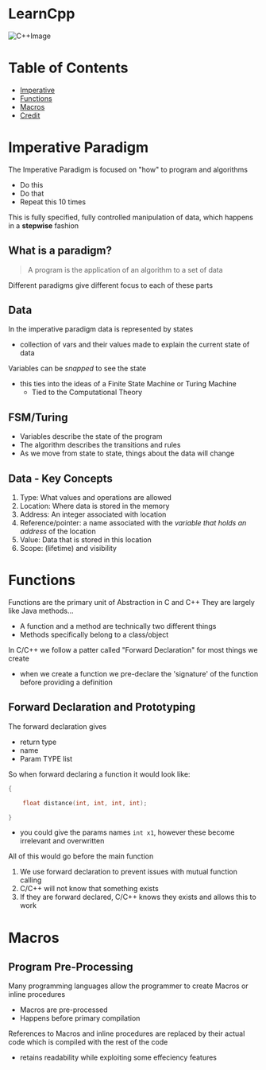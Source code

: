 # LearnCpp

![C++Image](https://external-content.duckduckgo.com/iu/?u=https%3A%2F%2Fupload.wikimedia.org%2Fwikipedia%2Fcommons%2Fthumb%2F1%2F18%2FISO_C%252B%252B_Logo.svg%2F160px-ISO_C%252B%252B_Logo.svg.png&f=1&nofb=1)

# Table of Contents
* [Imperative]()
* [Functions]()
* [Macros]()
* [Credit]()


# Imperative Paradigm
The Imperative Paradigm is focused on "how" to program and algorithms
* Do this
* Do that
* Repeat this 10 times

This is fully specified, fully controlled manipulation of data, which happens in a **stepwise** fashion

## What is a paradigm?
> A program is the application of an algorithm to a set of data 

Different paradigms give different focus to each of these parts

## Data
In the imperative paradigm data is represented by states
* collection of vars and their values made to explain the current state of data

Variables can be *snapped* to see the state
* this ties into the ideas of a Finite State Machine or Turing Machine
    * Tied to the Computational Theory

## FSM/Turing
* Variables describe the state of the program
* The algorithm describes the transitions and rules
* As we move from state to state, things about the data will change

## Data - Key Concepts
1. Type: What values and operations are allowed
2. Location: Where data is stored in the memory
3. Address: An integer associated with location
4. Reference/pointer: a name associated with the *variable that holds an address* of the location
5. Value: Data that is stored in this location
6. Scope: (lifetime) and visibility

# Functions
Functions are the primary unit of Abstraction in C and C++
They are largely like Java methods...
* A function and a method are technically two different things
* Methods specifically belong to a class/object

In C/C++ we follow a patter called "Forward Declaration" for most things we create
* when we create a function we pre-declare the 'signature' of the function before providing a definition

## Forward Declaration and Prototyping
The forward declaration gives
* return type
* name
* Param TYPE list

So when forward declaring a function it would look like:

```cpp
{

    float distance(int, int, int, int);

}
```
* you could give the params names `int x1`, however these become irrelevant and overwritten

All of this would go before the main function

1. We use forward declaration to prevent issues with mutual function calling 
2. C/C++ will not know that something exists
3. If they are forward declared, C/C++ knows they exists and allows this to work

# Macros

## Program Pre-Processing
Many programming languages allow the programmer to create Macros or inline procedures
* Macros are pre-processed
* Happens before primary compilation

References to Macros and inline procedures are replaced by their actual code which is compiled with the rest of the code
* retains readability while exploiting some effeciency features
